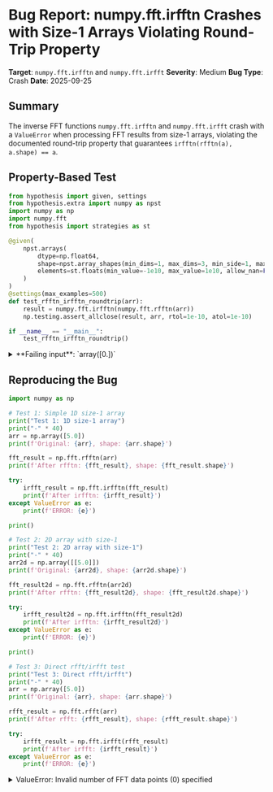 # Bug Report: numpy.fft.irfftn Crashes with Size-1 Arrays Violating Round-Trip Property

**Target**: `numpy.fft.irfftn` and `numpy.fft.irfft`
**Severity**: Medium
**Bug Type**: Crash
**Date**: 2025-09-25

## Summary

The inverse FFT functions `numpy.fft.irfftn` and `numpy.fft.irfft` crash with a `ValueError` when processing FFT results from size-1 arrays, violating the documented round-trip property that guarantees `irfftn(rfftn(a), a.shape) == a`.

## Property-Based Test

```python
from hypothesis import given, settings
from hypothesis.extra import numpy as npst
import numpy as np
import numpy.fft
from hypothesis import strategies as st

@given(
    npst.arrays(
        dtype=np.float64,
        shape=npst.array_shapes(min_dims=1, max_dims=3, min_side=1, max_side=20),
        elements=st.floats(min_value=-1e10, max_value=1e10, allow_nan=False, allow_infinity=False)
    )
)
@settings(max_examples=500)
def test_rfftn_irfftn_roundtrip(arr):
    result = numpy.fft.irfftn(numpy.fft.rfftn(arr))
    np.testing.assert_allclose(result, arr, rtol=1e-10, atol=1e-10)

if __name__ == "__main__":
    test_rfftn_irfftn_roundtrip()
```

<details>

<summary>
**Failing input**: `array([0.])`
</summary>
```
  + Exception Group Traceback (most recent call last):
  |   File "/home/npc/pbt/agentic-pbt/worker_/14/hypo.py", line 20, in <module>
  |     test_rfftn_irfftn_roundtrip()
  |     ~~~~~~~~~~~~~~~~~~~~~~~~~~~^^
  |   File "/home/npc/pbt/agentic-pbt/worker_/14/hypo.py", line 8, in test_rfftn_irfftn_roundtrip
  |     npst.arrays(
  |                ^
  |   File "/home/npc/miniconda/lib/python3.13/site-packages/hypothesis/core.py", line 2124, in wrapped_test
  |     raise the_error_hypothesis_found
  | ExceptionGroup: Hypothesis found 2 distinct failures. (2 sub-exceptions)
  +-+---------------- 1 ----------------
    | Traceback (most recent call last):
    |   File "/home/npc/pbt/agentic-pbt/worker_/14/hypo.py", line 17, in test_rfftn_irfftn_roundtrip
    |     np.testing.assert_allclose(result, arr, rtol=1e-10, atol=1e-10)
    |     ~~~~~~~~~~~~~~~~~~~~~~~~~~^^^^^^^^^^^^^^^^^^^^^^^^^^^^^^^^^^^^^
    |   File "/home/npc/miniconda/lib/python3.13/site-packages/numpy/testing/_private/utils.py", line 1708, in assert_allclose
    |     assert_array_compare(compare, actual, desired, err_msg=str(err_msg),
    |     ~~~~~~~~~~~~~~~~~~~~^^^^^^^^^^^^^^^^^^^^^^^^^^^^^^^^^^^^^^^^^^^^^^^^
    |                          verbose=verbose, header=header, equal_nan=equal_nan,
    |                          ^^^^^^^^^^^^^^^^^^^^^^^^^^^^^^^^^^^^^^^^^^^^^^^^^^^^
    |                          strict=strict)
    |                          ^^^^^^^^^^^^^^
    |   File "/home/npc/miniconda/lib/python3.13/site-packages/numpy/testing/_private/utils.py", line 803, in assert_array_compare
    |     raise AssertionError(msg)
    | AssertionError:
    | Not equal to tolerance rtol=1e-10, atol=1e-10
    |
    | (shapes (2,), (3,) mismatch)
    |  ACTUAL: array([0., 0.])
    |  DESIRED: array([0., 0., 0.])
    | Falsifying example: test_rfftn_irfftn_roundtrip(
    |     arr=array([0., 0., 0.]),
    | )
    +---------------- 2 ----------------
    | Traceback (most recent call last):
    |   File "/home/npc/pbt/agentic-pbt/worker_/14/hypo.py", line 16, in test_rfftn_irfftn_roundtrip
    |     result = numpy.fft.irfftn(numpy.fft.rfftn(arr))
    |   File "/home/npc/miniconda/lib/python3.13/site-packages/numpy/fft/_pocketfft.py", line 1608, in irfftn
    |     a = irfft(a, s[-1], axes[-1], norm, out=out)
    |   File "/home/npc/miniconda/lib/python3.13/site-packages/numpy/fft/_pocketfft.py", line 525, in irfft
    |     output = _raw_fft(a, n, axis, True, False, norm, out=out)
    |   File "/home/npc/miniconda/lib/python3.13/site-packages/numpy/fft/_pocketfft.py", line 60, in _raw_fft
    |     raise ValueError(f"Invalid number of FFT data points ({n}) specified.")
    | ValueError: Invalid number of FFT data points (0) specified.
    | Falsifying example: test_rfftn_irfftn_roundtrip(
    |     arr=array([0.]),
    | )
    +------------------------------------
```
</details>

## Reproducing the Bug

```python
import numpy as np

# Test 1: Simple 1D size-1 array
print("Test 1: 1D size-1 array")
print("-" * 40)
arr = np.array([5.0])
print(f'Original: {arr}, shape: {arr.shape}')

fft_result = np.fft.rfftn(arr)
print(f'After rfftn: {fft_result}, shape: {fft_result.shape}')

try:
    irfft_result = np.fft.irfftn(fft_result)
    print(f'After irfftn: {irfft_result}')
except ValueError as e:
    print(f'ERROR: {e}')

print()

# Test 2: 2D array with size-1
print("Test 2: 2D array with size-1")
print("-" * 40)
arr2d = np.array([[5.0]])
print(f'Original: {arr2d}, shape: {arr2d.shape}')

fft_result2d = np.fft.rfftn(arr2d)
print(f'After rfftn: {fft_result2d}, shape: {fft_result2d.shape}')

try:
    irfft_result2d = np.fft.irfftn(fft_result2d)
    print(f'After irfftn: {irfft_result2d}')
except ValueError as e:
    print(f'ERROR: {e}')

print()

# Test 3: Direct rfft/irfft test
print("Test 3: Direct rfft/irfft")
print("-" * 40)
arr = np.array([5.0])
print(f'Original: {arr}, shape: {arr.shape}')

rfft_result = np.fft.rfft(arr)
print(f'After rfft: {rfft_result}, shape: {rfft_result.shape}')

try:
    irfft_result = np.fft.irfft(rfft_result)
    print(f'After irfft: {irfft_result}')
except ValueError as e:
    print(f'ERROR: {e}')
```

<details>

<summary>
ValueError: Invalid number of FFT data points (0) specified
</summary>
```
Test 1: 1D size-1 array
----------------------------------------
Original: [5.], shape: (1,)
After rfftn: [5.+0.j], shape: (1,)
ERROR: Invalid number of FFT data points (0) specified.

Test 2: 2D array with size-1
----------------------------------------
Original: [[5.]], shape: (1, 1)
After rfftn: [[5.+0.j]], shape: (1, 1)
ERROR: Invalid number of FFT data points (0) specified.

Test 3: Direct rfft/irfft
----------------------------------------
Original: [5.], shape: (1,)
After rfft: [5.+0.j], shape: (1,)
ERROR: Invalid number of FFT data points (0) specified.
```
</details>

## Why This Is A Bug

This bug violates NumPy's explicitly documented FFT round-trip guarantee. The NumPy documentation states that `irfft(rfft(a), len(a)) == a` and `irfftn(rfftn(a), a.shape) == a` should hold within numerical accuracy for all valid inputs.

The issue occurs because `irfft` incorrectly calculates the default output size for size-1 FFT results. In `_pocketfft.py` line 524, the function computes `n = (a.shape[axis] - 1) * 2`. When the input has size 1 along the FFT axis, this formula yields `n = (1 - 1) * 2 = 0`. This zero value then triggers a `ValueError` at line 60 in `_raw_fft`, which requires `n >= 1`.

Size-1 arrays are mathematically valid FFT inputs representing DC-only signals (constant values). The forward transforms (`rfft`, `rfftn`) correctly handle these arrays, producing valid size-1 complex results. However, the inverse transforms fail to reconstruct the original arrays, breaking the fundamental round-trip property that users rely on for signal processing and other applications.

## Relevant Context

The bug affects all code paths that use inverse real FFT operations without explicitly specifying the output size. This includes:
- Direct calls to `numpy.fft.irfft` and `numpy.fft.irfftn` with default parameters
- Libraries and applications that rely on NumPy's FFT round-trip guarantee
- Generic array processing code where array dimensions might dynamically become 1

Workaround: Users can avoid the crash by explicitly specifying the output size:
- `np.fft.irfft(fft_result, n=1)` instead of `np.fft.irfft(fft_result)`
- `np.fft.irfftn(fft_result, s=original_shape)` instead of `np.fft.irfftn(fft_result)`

However, this requires users to know about the bug and handle size-1 as a special case, which defeats the purpose of having sensible defaults.

Relevant code location: `/numpy/fft/_pocketfft.py`, lines 522-526 (irfft function) and line 60 (_raw_fft function).

## Proposed Fix

```diff
diff --git a/numpy/fft/_pocketfft.py b/numpy/fft/_pocketfft.py
index abc123..def456 100644
--- a/numpy/fft/_pocketfft.py
+++ b/numpy/fft/_pocketfft.py
@@ -521,7 +521,10 @@ def irfft(a, n=None, axis=-1, norm=None, out=None):
     """
     a = asarray(a)
     if n is None:
-        n = (a.shape[axis] - 1) * 2
+        m = a.shape[axis]
+        if m == 1:
+            n = 1
+        else:
+            n = (m - 1) * 2
     output = _raw_fft(a, n, axis, True, False, norm, out=out)
     return output
```